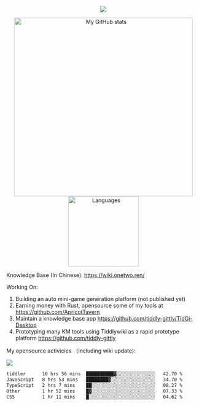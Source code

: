 <a href="https://github.com/linonetwo">
    <p align="center">
        <img src="https://github-profile-trophy.vercel.app/?username=linonetwo&column=7&theme=onedark"/>
    </p>
</a>
<a align="center" href="https://github.com/linonetwo">
  <p align="center">
    <img src="https://github-readme-stats.vercel.app/api?username=linonetwo&show_icons=true&count_private=true" alt="My GitHub stats" width="465"/>
    <img src="https://github-readme-stats.vercel.app/api/top-langs/?username=linonetwo&layout=compact&langs_count=10" alt="Languages" height="183">
  </p>
</a>

Knowledge Base (In Chinese): https://wiki.onetwo.ren/

Working On: 

1. Building an auto mini-game generation platform (not published yet)
1. Earning money with Rust, opensource some of my tools at https://github.com/ApricotTavern
1. Maintain a knowledge base app https://github.com/tiddly-gittly/TidGi-Desktop
1. Prototyping many KM tools using Tiddlywiki as a rapid prototype platform https://github.com/tiddly-gittly

My opensource activieies （including wiki update):

![](https://visitor-badge.glitch.me/badge?page_id=linonetwo.linonetwo)

<!--START_SECTION:waka-->

```txt
tiddler      10 hrs 56 mins  ██████████▓░░░░░░░░░░░░░░   42.70 %
JavaScript   8 hrs 53 mins   ████████▓░░░░░░░░░░░░░░░░   34.70 %
TypeScript   2 hrs 7 mins    ██░░░░░░░░░░░░░░░░░░░░░░░   08.27 %
Other        1 hr 52 mins    █▓░░░░░░░░░░░░░░░░░░░░░░░   07.33 %
CSS          1 hr 11 mins    █░░░░░░░░░░░░░░░░░░░░░░░░   04.62 %
```

<!--END_SECTION:waka-->
